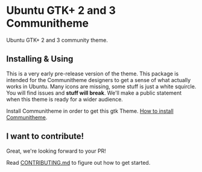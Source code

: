 # Ubuntu GTK+ 2 and 3 Communitheme

Ubuntu GTK+ 2 and 3 community theme.

## Installing & Using

This is a very early pre-release version of the theme. This package is intended for the Communitheme designers to get a sense of what actually works in Ubuntu. Many icons are missing, some stuff is just a white squircle. You will find issues and **stuff will break**. We'll make a public statement when this theme is ready for a wider audience.

Install Communitheme in order to get this gtk Theme. [How to install Communitheme](https://github.com/Ubuntu/gnome-shell-communitheme/blob/master/README.md).

## I want to contribute!

Great, we're looking forward to your PR!

Read [CONTRIBUTING.md](https://github.com/Ubuntu/gnome-shell-communitheme/blob/master/CONTRIBUTING.md) to figure out how to get started.
